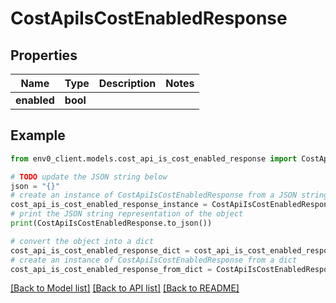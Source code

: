 # CostApiIsCostEnabledResponse


## Properties

Name | Type | Description | Notes
------------ | ------------- | ------------- | -------------
**enabled** | **bool** |  | 

## Example

```python
from env0_client.models.cost_api_is_cost_enabled_response import CostApiIsCostEnabledResponse

# TODO update the JSON string below
json = "{}"
# create an instance of CostApiIsCostEnabledResponse from a JSON string
cost_api_is_cost_enabled_response_instance = CostApiIsCostEnabledResponse.from_json(json)
# print the JSON string representation of the object
print(CostApiIsCostEnabledResponse.to_json())

# convert the object into a dict
cost_api_is_cost_enabled_response_dict = cost_api_is_cost_enabled_response_instance.to_dict()
# create an instance of CostApiIsCostEnabledResponse from a dict
cost_api_is_cost_enabled_response_from_dict = CostApiIsCostEnabledResponse.from_dict(cost_api_is_cost_enabled_response_dict)
```
[[Back to Model list]](../README.md#documentation-for-models) [[Back to API list]](../README.md#documentation-for-api-endpoints) [[Back to README]](../README.md)


